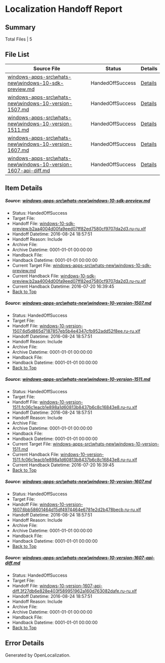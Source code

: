 # <a name='report-top'></a> Localization Handoff Report

## Summary
 Total Files | 5

## File List
 Source File | Status | Details 
 ----------- | ------ | ------- 
 [windows-apps-src\whats-new\windows-10-sdk-preview.md](https://github.com/Microsoft/windows-apps/blob/2b7e4caa5c284b5016a701c66420e86c9702c098/windows-apps-src/whats-new/windows-10-sdk-preview.md) | HandedOffSuccess | [Details](#46b2a4df519ff1af0bcdb39654b3d3fd8f79b52b7939)
 [windows-apps-src\whats-new\windows-10-version-1507.md](https://github.com/Microsoft/windows-apps/blob/2b7e4caa5c284b5016a701c66420e86c9702c098/windows-apps-src/whats-new/windows-10-version-1507.md) | HandedOffSuccess | [Details](#e9ae8fb4a8e0ed272894682f80daf480a676f7547940)
 [windows-apps-src\whats-new\windows-10-version-1511.md](https://github.com/Microsoft/windows-apps/blob/2b7e4caa5c284b5016a701c66420e86c9702c098/windows-apps-src/whats-new/windows-10-version-1511.md) | HandedOffSuccess | [Details](#85203d7b0e0b409b9edb4f16566a46b6c12f3d087941)
 [windows-apps-src\whats-new\windows-10-version-1607.md](https://github.com/Microsoft/windows-apps/blob/2b7e4caa5c284b5016a701c66420e86c9702c098/windows-apps-src/whats-new/windows-10-version-1607.md) | HandedOffSuccess | [Details](#82cbfd2335e3c629c88c9eccdaee6e3ecc8160e37943)
 [windows-apps-src\whats-new\windows-10-version-1607-api-diff.md](https://github.com/Microsoft/windows-apps/blob/2b7e4caa5c284b5016a701c66420e86c9702c098/windows-apps-src/whats-new/windows-10-version-1607-api-diff.md) | HandedOffSuccess | [Details](#88fc1c7852c3e68bde90f86cc7804140775a67b37942)

## Item Details
##### <a name='46b2a4df519ff1af0bcdb39654b3d3fd8f79b52b7939'></a> Source: [windows-apps-src\whats-new\windows-10-sdk-preview.md](https://github.com/Microsoft/windows-apps/blob/2b7e4caa5c284b5016a701c66420e86c9702c098/windows-apps-src/whats-new/windows-10-sdk-preview.md)
* Status: HandedOffSuccess
* Target File: 
* Handoff File: [windows-10-sdk-preview.b2aa4004d00fa9eed07ff82ed7580cf9707da2d3.ru-ru.xlf](https://github.com/Microsoft/WDG.handoff/blob/fb5cebfc96d8bb8d812f2962356b0284c1eac3c0/ol-handoff/Microsoft/windows-apps.ru-ru/master/windows-10-sdk-preview.b2aa4004d00fa9eed07ff82ed7580cf9707da2d3.ru-ru.xlf)
* Handoff Datetime: 2016-08-24 18:57:51
* Handoff Reason: Include
* Archive File: 
* Archive Datetime: 0001-01-01 00:00:00
* Handback File: 
* Handback Datetime: 0001-01-01 00:00:00
* Current Target File: [windows-apps-src\whats-new\windows-10-sdk-preview.md](https://github.com/Microsoft/windows-apps.ru-ru/blob/34a9aa0ec25917104b15042b1c4a956abe9c8ca4/windows-apps-src/whats-new/windows-10-sdk-preview.md)
* Current Handback File: [windows-10-sdk-preview.b2aa4004d00fa9eed07ff82ed7580cf9707da2d3.ru-ru.xlf](https://github.com/Microsoft/WDG.handback/blob/34f8c55e7da1172ae438666ddec75c2a14fc2151/ol-handback/Microsoft/windows-apps.ru-ru/master/windows-10-sdk-preview.b2aa4004d00fa9eed07ff82ed7580cf9707da2d3.ru-ru.xlf)
* Current Handback Datetime: 2016-07-20 16:39:45
* [Back to Top](#report-top)

##### <a name='e9ae8fb4a8e0ed272894682f80daf480a676f7547940'></a> Source: [windows-apps-src\whats-new\windows-10-version-1507.md](https://github.com/Microsoft/windows-apps/blob/2b7e4caa5c284b5016a701c66420e86c9702c098/windows-apps-src/whats-new/windows-10-version-1507.md)
* Status: HandedOffSuccess
* Target File: 
* Handoff File: [windows-10-version-1507.6d5d865d7187857eb5b4e4347cfb952add52f8ee.ru-ru.xlf](https://github.com/Microsoft/WDG.handoff/blob/fb5cebfc96d8bb8d812f2962356b0284c1eac3c0/ol-handoff/Microsoft/windows-apps.ru-ru/master/windows-10-version-1507.6d5d865d7187857eb5b4e4347cfb952add52f8ee.ru-ru.xlf)
* Handoff Datetime: 2016-08-24 18:57:51
* Handoff Reason: Include
* Archive File: 
* Archive Datetime: 0001-01-01 00:00:00
* Handback File: 
* Handback Datetime: 0001-01-01 00:00:00
* [Back to Top](#report-top)

##### <a name='85203d7b0e0b409b9edb4f16566a46b6c12f3d087941'></a> Source: [windows-apps-src\whats-new\windows-10-version-1511.md](https://github.com/Microsoft/windows-apps/blob/2b7e4caa5c284b5016a701c66420e86c9702c098/windows-apps-src/whats-new/windows-10-version-1511.md)
* Status: HandedOffSuccess
* Target File: 
* Handoff File: [windows-10-version-1511.fc06c1eacb1e898a1d60813b8437b6c8c16843e8.ru-ru.xlf](https://github.com/Microsoft/WDG.handoff/blob/fb5cebfc96d8bb8d812f2962356b0284c1eac3c0/ol-handoff/Microsoft/windows-apps.ru-ru/master/windows-10-version-1511.fc06c1eacb1e898a1d60813b8437b6c8c16843e8.ru-ru.xlf)
* Handoff Datetime: 2016-08-24 18:57:51
* Handoff Reason: Include
* Archive File: 
* Archive Datetime: 0001-01-01 00:00:00
* Handback File: 
* Handback Datetime: 0001-01-01 00:00:00
* Current Target File: [windows-apps-src\whats-new\windows-10-version-1511.md](https://github.com/Microsoft/windows-apps.ru-ru/blob/34a9aa0ec25917104b15042b1c4a956abe9c8ca4/windows-apps-src/whats-new/windows-10-version-1511.md)
* Current Handback File: [windows-10-version-1511.fc06c1eacb1e898a1d60813b8437b6c8c16843e8.ru-ru.xlf](https://github.com/Microsoft/WDG.handback/blob/34f8c55e7da1172ae438666ddec75c2a14fc2151/ol-handback/Microsoft/windows-apps.ru-ru/master/windows-10-version-1511.fc06c1eacb1e898a1d60813b8437b6c8c16843e8.ru-ru.xlf)
* Current Handback Datetime: 2016-07-20 16:39:45
* [Back to Top](#report-top)

##### <a name='82cbfd2335e3c629c88c9eccdaee6e3ecc8160e37943'></a> Source: [windows-apps-src\whats-new\windows-10-version-1607.md](https://github.com/Microsoft/windows-apps/blob/2b7e4caa5c284b5016a701c66420e86c9702c098/windows-apps-src/whats-new/windows-10-version-1607.md)
* Status: HandedOffSuccess
* Target File: 
* Handoff File: [windows-10-version-1607.6bb58601464d15df4974464e6781e2d2b478becb.ru-ru.xlf](https://github.com/Microsoft/WDG.handoff/blob/fb5cebfc96d8bb8d812f2962356b0284c1eac3c0/ol-handoff/Microsoft/windows-apps.ru-ru/master/windows-10-version-1607.6bb58601464d15df4974464e6781e2d2b478becb.ru-ru.xlf)
* Handoff Datetime: 2016-08-24 18:57:51
* Handoff Reason: Include
* Archive File: 
* Archive Datetime: 0001-01-01 00:00:00
* Handback File: 
* Handback Datetime: 0001-01-01 00:00:00
* [Back to Top](#report-top)

##### <a name='88fc1c7852c3e68bde90f86cc7804140775a67b37942'></a> Source: [windows-apps-src\whats-new\windows-10-version-1607-api-diff.md](https://github.com/Microsoft/windows-apps/blob/2b7e4caa5c284b5016a701c66420e86c9702c098/windows-apps-src/whats-new/windows-10-version-1607-api-diff.md)
* Status: HandedOffSuccess
* Target File: 
* Handoff File: [windows-10-version-1607-api-diff.3f27db6e828e403f589951962a160d763082dafe.ru-ru.xlf](https://github.com/Microsoft/WDG.handoff/blob/fb5cebfc96d8bb8d812f2962356b0284c1eac3c0/ol-handoff/Microsoft/windows-apps.ru-ru/master/windows-10-version-1607-api-diff.3f27db6e828e403f589951962a160d763082dafe.ru-ru.xlf)
* Handoff Datetime: 2016-08-24 18:57:51
* Handoff Reason: Include
* Archive File: 
* Archive Datetime: 0001-01-01 00:00:00
* Handback File: 
* Handback Datetime: 0001-01-01 00:00:00
* [Back to Top](#report-top)


## Error Details

Generated by OpenLocalization.
